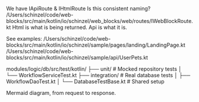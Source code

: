 

We have IApiRoute & IHtmlRoute
Is this consistent naming?
/Users/schinzel/code/web-blocks/src/main/kotlin/io/schinzel/web_blocks/web/routes/IWebBlockRoute.kt
Html is what is being returned.
Api is what it is.

See examples:
/Users/schinzel/code/web-blocks/src/main/kotlin/io/schinzel/sample/pages/landing/LandingPage.kt
/Users/schinzel/code/web-blocks/src/main/kotlin/io/schinzel/sample/api/UserPets.kt



modules/logic/db/src/test/kotlin/
├── unit/                    # Mocked repository tests
│   └── WorkflowServiceTest.kt
├── integration/             # Real database tests
│   ├── WorkflowDaoTest.kt
│   └── DatabaseTestBase.kt  # Shared setup


Mermaid diagram, from request to response.




